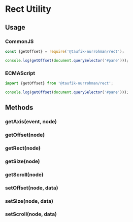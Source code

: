 Rect Utility
============

Usage
-----

### CommonJS

~~~ js
const {getOffset} = require('@taufik-nurrohman/rect');

console.log(getOffset(document.querySelector('#pane')));
~~~

### ECMAScript

~~~ js
import {getOffset} from '@taufik-nurrohman/rect';

console.log(getOffset(document.querySelector('#pane')));
~~~

Methods
-------

### getAxis(event, node)

### getOffset(node)

### getRect(node)

### getSize(node)

### getScroll(node)

### setOffset(node, data)

### setSize(node, data)

### setScroll(node, data)
